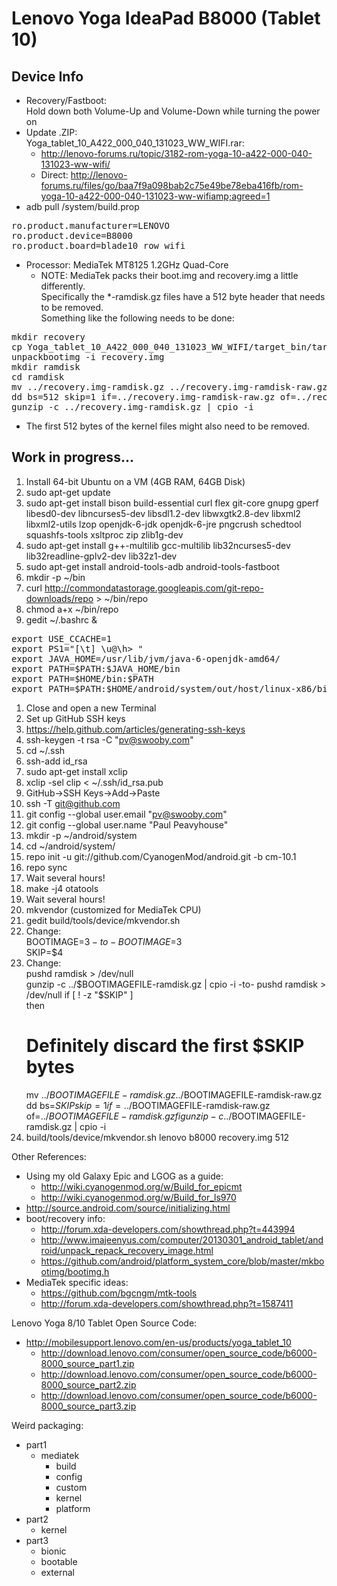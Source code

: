 # Lenovo Yoga IdeaPad B8000 (Tablet 10) #

## Device Info ##
 * Recovery/Fastboot:  
   Hold down both Volume-Up and Volume-Down while turning the power on
 * Update .ZIP:  
   Yoga_tablet_10_A422_000_040_131023_WW_WIFI.rar:  
   * http://lenovo-forums.ru/topic/3182-rom-yoga-10-a422-000-040-131023-ww-wifi/
   * Direct: http://lenovo-forums.ru/files/go/baa7f9a098bab2c75e49be78eba416fb/rom-yoga-10-a422-000-040-131023-ww-wifiamp;agreed=1
 * adb pull /system/build.prop
<pre>
ro.product.manufacturer=LENOVO
ro.product.device=B8000
ro.product.board=blade10_row_wifi
</pre>
 * Processor: MediaTek MT8125 1.2GHz Quad-Core
   * NOTE: MediaTek packs their boot.img and recovery.img a little differently.  
     Specifically the *-ramdisk.gz files have a 512 byte header that needs to be removed.  
     Something like the following needs to be done:
<pre>
mkdir recovery
cp Yoga_tablet_10_A422_000_040_131023_WW_WIFI/target_bin/target_bin/recovery.img .
unpackbootimg -i recovery.img
mkdir ramdisk
cd ramdisk
mv ../recovery.img-ramdisk.gz ../recovery.img-ramdisk-raw.gz
dd bs=512 skip=1 if=../recovery.img-ramdisk-raw.gz of=../recovery.img-ramdisk.gz
gunzip -c ../recovery.img-ramdisk.gz | cpio -i
</pre>
   * The first 512 bytes of the kernel files might also need to be removed.

## Work in progress... ##
 1. Install 64-bit Ubuntu on a VM (4GB RAM, 64GB Disk)
 1. sudo apt-get update
 1. sudo apt-get install bison build-essential curl flex git-core gnupg gperf libesd0-dev libncurses5-dev libsdl1.2-dev libwxgtk2.8-dev libxml2 libxml2-utils lzop openjdk-6-jdk openjdk-6-jre pngcrush schedtool squashfs-tools xsltproc zip zlib1g-dev
 1. sudo apt-get install g++-multilib gcc-multilib lib32ncurses5-dev lib32readline-gplv2-dev lib32z1-dev
 1. sudo apt-get install android-tools-adb android-tools-fastboot
 1. mkdir -p ~/bin
 1. curl http://commondatastorage.googleapis.com/git-repo-downloads/repo > ~/bin/repo
 1. chmod a+x ~/bin/repo
 1. gedit ~/.bashrc &
<pre>
export USE_CCACHE=1
export PS1="[\t] \u@\h> "
export JAVA_HOME=/usr/lib/jvm/java-6-openjdk-amd64/
export PATH=$PATH:$JAVA_HOME/bin
export PATH=$HOME/bin:$PATH
export PATH=$PATH:$HOME/android/system/out/host/linux-x86/bin
</pre>
 1. Close and open a new Terminal
 1. Set up GitHub SSH keys
   1. https://help.github.com/articles/generating-ssh-keys
   1. ssh-keygen -t rsa -C "pv@swooby.com"
   1. cd ~/.ssh
   1. ssh-add id_rsa
   1. sudo apt-get install xclip
   1. xclip -sel clip < ~/.ssh/id_rsa.pub
   1. GitHub->SSH Keys->Add->Paste
   1. ssh -T git@github.com
 1. git config --global user.email "pv@swooby.com"
 1. git config --global user.name "Paul Peavyhouse"
 1. mkdir -p ~/android/system
 1. cd ~/android/system/
 1. repo init -u git://github.com/CyanogenMod/android.git -b cm-10.1
 1. repo sync
 1. Wait several hours!
 1. make -j4 otatools
 1. Wait several hours!
 1. mkvendor (customized for MediaTek CPU)
   1. gedit build/tools/device/mkvendor.sh
   1. Change:  
      BOOTIMAGE=$3  
      -to-  
      BOOTIMAGE=$3  
      SKIP=$4  
   1. Change:  
      pushd ramdisk > /dev/null  
      gunzip -c ../$BOOTIMAGEFILE-ramdisk.gz | cpio -i  
      -to-  
      pushd ramdisk > /dev/null  
      if [ ! -z "$SKIP" ]  
      then  
        # Definitely discard the first $SKIP bytes  
        mv ../$BOOTIMAGEFILE-ramdisk.gz ../$BOOTIMAGEFILE-ramdisk-raw.gz  
        dd bs=$SKIP skip=1 if=../$BOOTIMAGEFILE-ramdisk-raw.gz of=../$BOOTIMAGEFILE-ramdisk.gz  
      fi  
      gunzip -c ../$BOOTIMAGEFILE-ramdisk.gz | cpio -i  
   1. build/tools/device/mkvendor.sh lenovo b8000 recovery.img 512


Other References:
 * Using my old Galaxy Epic and LGOG as a guide:
   * http://wiki.cyanogenmod.org/w/Build_for_epicmt 
   * http://wiki.cyanogenmod.org/w/Build_for_ls970
 * http://source.android.com/source/initializing.html
 * boot/recovery info:
   * http://forum.xda-developers.com/showthread.php?t=443994
   * http://www.imajeenyus.com/computer/20130301_android_tablet/android/unpack_repack_recovery_image.html
   * https://github.com/android/platform_system_core/blob/master/mkbootimg/bootimg.h
 * MediaTek specific ideas:
   * https://github.com/bgcngm/mtk-tools
   * http://forum.xda-developers.com/showthread.php?t=1587411

Lenovo Yoga 8/10 Tablet Open Source Code:
 * http://mobilesupport.lenovo.com/en-us/products/yoga_tablet_10
   * http://download.lenovo.com/consumer/open_source_code/b6000-8000_source_part1.zip
   * http://download.lenovo.com/consumer/open_source_code/b6000-8000_source_part2.zip
   * http://download.lenovo.com/consumer/open_source_code/b6000-8000_source_part3.zip

Weird packaging:
   * part1
     * mediatek
       * build
       * config
       * custom
       * kernel
       * platform
   * part2
     * kernel
   * part3
     * bionic
     * bootable
     * external


